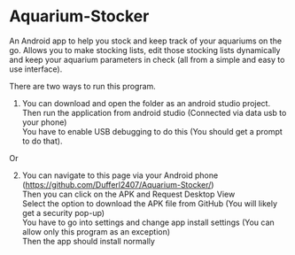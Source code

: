 # Aquarium-Stocker
An Android app to help you stock and keep track of your aquariums on the go. Allows you to make stocking lists, edit those stocking lists dynamically and keep your aquarium parameters in check (all from a simple and easy to use interface).

There are two ways to run this program.

1. You can download and open the folder as an android studio project. <br>
    Then run the application from android studio (Connected via data usb to your phone) <br>
    You have to enable USB debugging to do this (You should get a prompt to do that). <br>

Or

2. You can navigate to this page via your Android phone (https://github.com/Dufferl2407/Aquarium-Stocker/) <br>
    Then you can click on the APK and Request Desktop View <br>
    Select the option to download the APK file from GitHub (You will likely get a security pop-up) <br>
    You have to go into settings and change app install settings (You can allow only this program as an exception) <br>
    Then the app should install normally <br>
    


